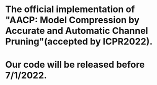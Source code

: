 # The official implementation of "AACP: Model Compression by Accurate and Automatic Channel Pruning"(accepted by ICPR2022).
# Our code will be released before 7/1/2022.
